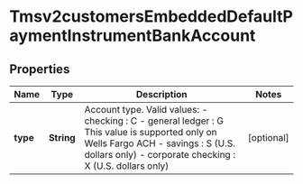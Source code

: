 
# Tmsv2customersEmbeddedDefaultPaymentInstrumentBankAccount

## Properties
Name | Type | Description | Notes
------------ | ------------- | ------------- | -------------
**type** | **String** | Account type.  Valid values:  - checking : C  - general ledger : G This value is supported only on Wells Fargo ACH  - savings : S (U.S. dollars only)  - corporate checking : X (U.S. dollars only)  |  [optional]




